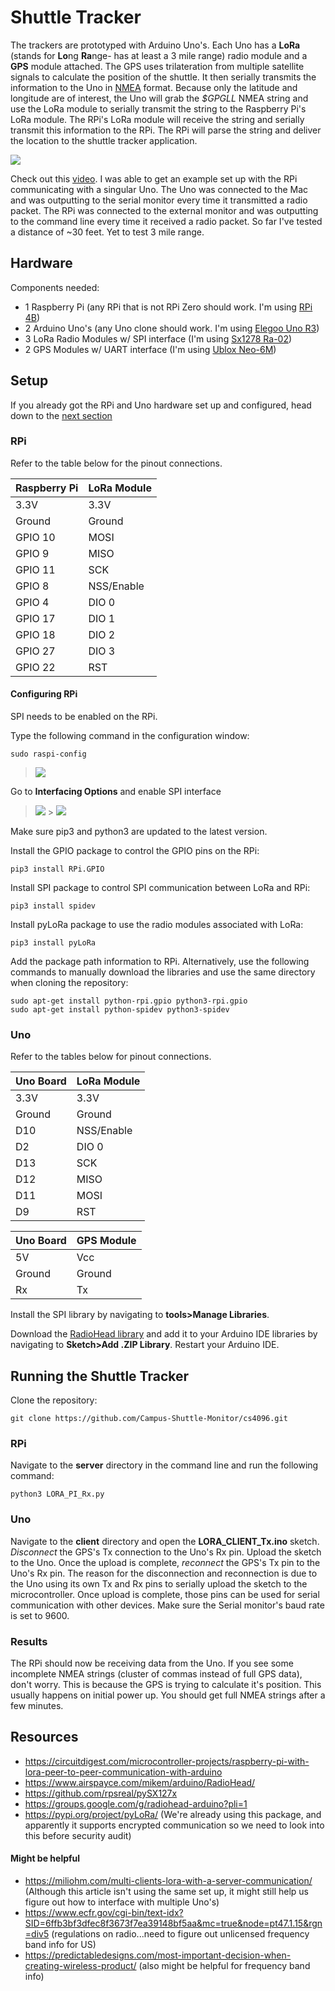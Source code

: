 # Shuttle Tracker

The trackers are prototyped with Arduino Uno's. Each Uno has a **LoRa** (stands for **Lo**ng **Ra**nge- has at least a 3 mile range) radio module and a **GPS** module attached. The GPS uses trilateration from multiple satellite signals to calculate the position of the shuttle. It then serially transmits the information to the Uno in [NMEA](http://aprs.gids.nl/nmea/) format. Because only the latitude and longitude are of interest, the Uno will grab the _$GPGLL_ NMEA string and use the LoRa module to serially transmit the string to the Raspberry Pi's LoRa module. The RPi's LoRa module will receive the string and serially transmit this information to the RPi. The RPi will parse the string and deliver the location to the shuttle tracker application.

![](images/TrackerCommunication.png?raw=true)

Check out this [video](https://www.youtube.com/watch?v=ccRfZrJZzaI&feature=youtu.be). I was able to get an example set up with the RPi communicating with a singular Uno. The Uno was connected to the Mac and was outputting to the serial monitor every time it transmitted a radio packet. The RPi was connected to the external monitor and was outputting to the command line every time it received a radio packet. So far I've tested a distance of ~30 feet. Yet to test 3 mile range.

## Hardware

Components needed:

- 1 Raspberry Pi (any RPi that is not RPi Zero should work. I'm using [RPi 4B](https://www.amazon.com/CanaKit-Raspberry-4GB-Starter-Kit/dp/B07V5JTMV9/ref=sr_1_2?dchild=1&keywords=raspberry+pi+4b&qid=1612308205&sr=8-2))
- 2 Arduino Uno's (any Uno clone should work. I'm using [Elegoo Uno R3](https://www.amazon.com/ELEGOO-Board-ATmega328P-ATMEGA16U2-Compliant/dp/B01EWOE0UU/ref=sxts_sxwds-bia-wc-rsf1_0?crid=3939LJ6SW7KCR&cv_ct_cx=elegoo+uno+r3&dchild=1&keywords=elegoo+uno+r3&pd_rd_i=B01EWOE0UU&pd_rd_r=ec55e4ea-786d-4654-bb84-64a90e6dcf24&pd_rd_w=LOKWh&pd_rd_wg=wMGsh&pf_rd_p=5d815bf0-8407-4925-96a4-1fe69f424373&pf_rd_r=Q7CBKQAC62KQ14VDHHXB&psc=1&qid=1612308182&sprefix=elegoo+uno%2Caps%2C182&sr=1-1-526ea17f-3f73-4b50-8cd8-6acff948fa5a))
- 3 LoRa Radio Modules w/ SPI interface (I'm using [Sx1278 Ra-02](https://www.amazon.com/ACROBOTIC-Breakout-Arduino-ESP8266-Raspberry/dp/B07MNH5W65/ref=sr_1_3?dchild=1&keywords=lora+sx1278&qid=1612308136&sr=8-3))
- 2 GPS Modules w/ UART interface (I'm using [Ublox Neo-6M](https://www.amazon.com/HiLetgo-GY-NEO6MV2-Controller-Ceramic-Antenna/dp/B01D1D0F5M/ref=sr_1_10?dchild=1&keywords=neo+ublox+6m+gps&qid=1612307597&sr=8-10))

## Setup

If you already got the RPi and Uno hardware set up and configured, head down to the [next section](#Running-the-Shuttle-Tracker)

### RPi

Refer to the table below for the pinout connections.

| Raspberry Pi | LoRa Module |
| ------------ | ----------- |
| 3.3V         | 3.3V        |
| Ground       | Ground      |
| GPIO 10      | MOSI        |
| GPIO 9       | MISO        |
| GPIO 11      | SCK         |
| GPIO 8       | NSS/Enable  |
| GPIO 4       | DIO 0       |
| GPIO 17      | DIO 1       |
| GPIO 18      | DIO 2       |
| GPIO 27      | DIO 3       |
| GPIO 22      | RST         |

#### Configuring RPi

SPI needs to be enabled on the RPi.

Type the following command in the configuration window:

```
sudo raspi-config
```

> ![](images/RPiConfig/1.png?raw=true)

Go to **Interfacing Options** and enable SPI interface

> ![](images/RPiConfig/2.png?raw=true) > ![](images/RPiConfig/3.png?raw=true)

Make sure pip3 and python3 are updated to the latest version.

Install the GPIO package to control the GPIO pins on the RPi:

```
pip3 install RPi.GPIO
```

Install SPI package to control SPI communication between LoRa and RPi:

```
pip3 install spidev
```

Install pyLoRa package to use the radio modules associated with LoRa:

```
pip3 install pyLoRa
```

Add the package path information to RPi. Alternatively, use the following commands to manually download the libraries and use the same directory when cloning the repository:

```
sudo apt-get install python-rpi.gpio python3-rpi.gpio
sudo apt-get install python-spidev python3-spidev
```

### Uno

Refer to the tables below for pinout connections.

| Uno Board | LoRa Module |
| --------- | ----------- |
| 3.3V      | 3.3V        |
| Ground    | Ground      |
| D10       | NSS/Enable  |
| D2        | DIO 0       |
| D13       | SCK         |
| D12       | MISO        |
| D11       | MOSI        |
| D9        | RST         |

| Uno Board | GPS Module |
| --------- | ---------- |
| 5V        | Vcc        |
| Ground    | Ground     |
| Rx        | Tx         |

Install the SPI library by navigating to **tools>Manage Libraries**.

Download the [RadioHead library](http://www.airspayce.com/mikem/arduino/RadioHead/RadioHead-1.113.zip) and add it to your Arduino IDE libraries by navigating to **Sketch>Add .ZIP Library**. Restart your Arduino IDE.

## Running the Shuttle Tracker

Clone the repository:

```
git clone https://github.com/Campus-Shuttle-Monitor/cs4096.git
```

### RPi

Navigate to the **server** directory in the command line and run the following command:

```
python3 LORA_PI_Rx.py
```

### Uno

Navigate to the **client** directory and open the **LORA_CLIENT_Tx.ino** sketch. _Disconnect_ the GPS's Tx connection to the Uno's Rx pin. Upload the sketch to the Uno. Once the upload is complete, _reconnect_ the GPS's Tx pin to the Uno's Rx pin. The reason for the disconnection and reconnection is due to the Uno using its own Tx and Rx pins to serially upload the sketch to the microcontroller. Once upload is complete, those pins can be used for serial communication with other devices. Make sure the Serial monitor's baud rate is set to 9600.

### Results

The RPi should now be receiving data from the Uno. If you see some incomplete NMEA strings (cluster of commas instead of full GPS data), don't worry. This is because the GPS is trying to calculate it's position. This usually happens on initial power up. You should get full NMEA strings after a few minutes.

## Resources

- https://circuitdigest.com/microcontroller-projects/raspberry-pi-with-lora-peer-to-peer-communication-with-arduino
- https://www.airspayce.com/mikem/arduino/RadioHead/
- https://github.com/rpsreal/pySX127x
- https://groups.google.com/g/radiohead-arduino?pli=1
- https://pypi.org/project/pyLoRa/ (We're already using this package, and apparently it supports encrypted communication so we need to look into this before security audit)

#### Might be helpful

- https://miliohm.com/multi-clients-lora-with-a-server-communication/ (Although this article isn't using the same set up, it might still help us figure out how to interface with multiple Uno's)
- https://www.ecfr.gov/cgi-bin/text-idx?SID=6ffb3bf3dfec8f3673f7ea39148bf5aa&mc=true&node=pt47.1.15&rgn=div5 (regulations on radio...need to figure out unlicensed frequency band info for US)
- https://predictabledesigns.com/most-important-decision-when-creating-wireless-product/ (also might be helpful for frequency band info)
